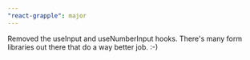 ```yaml
---
"react-grapple": major
---
```


Removed the useInput and useNumberInput hooks. There's many form libraries out there that do a way better job. :-)

